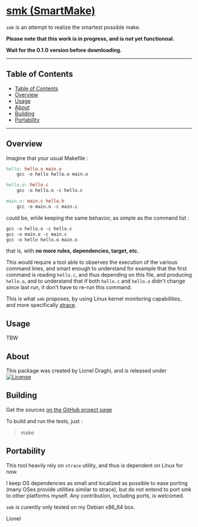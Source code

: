 [smk (SmartMake)](http://lionel.draghi.free.fr/smk/index.html)
==============================================================

`smk` is an attempt to realize the smartest possible make.

**Please note that this work is in progress, and is not yet functionnal.**

**Wait for the 0.1.0 version before downloading.**

------------------------------------------------------------------------

## Table of Contents

<!-- TOC -->

- [Table of Contents](#table-of-contents)
- [Overview](#overview)
- [Usage](#usage)
- [About](#about)
- [Building](#building)
- [Portability](#portability)

<!-- /TOC -->

------------------------------------------------------------------------

## Overview

Imagine that your usual Makefile :

``` Makefile
hello: hello.o main.o
	gcc -o hello hello.o main.o

hello.o: hello.c
	gcc -o hello.o -c hello.c

main.o: main.c hello.h
	gcc -o main.o -c main.c
```

could be, while keeping the same behavior, as simple as the command list :

``` Makefile
gcc -o hello.o -c hello.c
gcc -o main.o -c main.c
gcc -o hello hello.o main.o
```

that is, with **no more rules, dependencies, target, etc.**


This would require a tool able to observes the execution of the various command lines, and smart enough to understand for example that the first command is reading `hello.c`, and thus depending on this file, and producing `hello.o`, and to understand that if both `hello.c` and `hello.o` didn't change since last run, it don't have to re-run this command. 

This is what `smk` proposes, by using Linux kernel monitoring capabilities, and more specifically [strace](https://en.wikipedia.org/wiki/Strace).

## Usage

TBW

## About

This package was created by Lionel Draghi, and is released under [![License](https://img.shields.io/badge/License-Apache%202.0-blue.svg)](https://opensource.org/licenses/Apache-2.0)



## Building

Get the sources [on the GitHub project page](https://github.com/LionelDraghi/smk)  

To build and run the tests, just :
> make

## Portability

This tool heavily rely on `strace` utility, and thus is dependent on Linux for now.

I keep OS dependencies as small and localized as possible to ease porting (many OSes provide utilities similar to strace), but do not entend to port smk to other platforms myself.
Any contribution, including ports, is welcomed.

`smk` is curently only tested on my Debian x86_64 box.

Lionel
